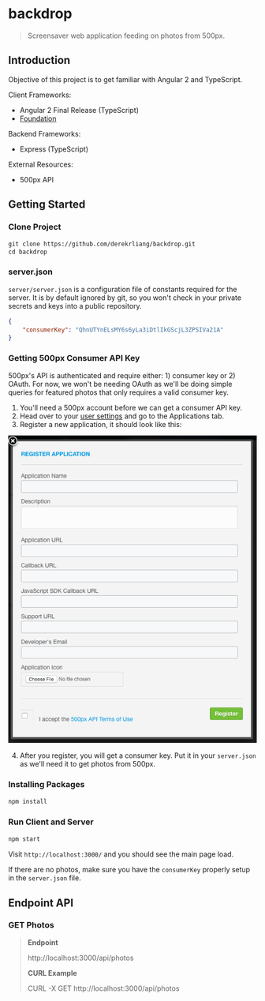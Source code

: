 # backdrop

> Screensaver web application feeding on photos from 500px.

## Introduction

Objective of this project is to get familiar with Angular 2 and TypeScript.

Client Frameworks:
* Angular 2 Final Release (TypeScript)
* [Foundation](http://foundation.zurb.com/)

Backend Frameworks:
* Express (TypeScript)

External Resources:
* 500px API

## Getting Started

### Clone Project

```
git clone https://github.com/derekrliang/backdrop.git
cd backdrop
```

### server.json

`server/server.json` is a configuration file of constants required for the server. It is by default ignored by git, so you won't check in your private secrets and keys into a public repository.

``` json
{
    "consumerKey": "QhnUTYnELsMY6s6yLa3iDtlIkGScjL3ZPSIVa21A"
}
```

### Getting 500px Consumer API Key

500px's API is authenticated and require either: 1) consumer key or 2) OAuth. For now, we won't be needing OAuth as we'll be doing simple queries for featured photos that only requires a valid consumer key.

1) You'll need a 500px account before we can get a consumer API key.
2) Head over to your [user settings](https://500px.com/settings) and go to the Applications tab.
3) Register a new application, it should look like this:

![Register Application on 500px](public/readme/500px-register-application.png)

4) After you register, you will get a consumer key. Put it in your `server.json` as we'll need it to get photos from 500px.

### Installing Packages

``` bash
npm install
```

### Run Client and Server

``` bash
npm start
```

Visit `http://localhost:3000/` and you should see the main page load.

If there are no photos, make sure you have the `consumerKey` properly setup in the `server.json` file.

## Endpoint API

### GET Photos

> **Endpoint**
>
> http://localhost:3000/api/photos
>
> **CURL Example**
>
> CURL -X GET http://localhost:3000/api/photos
